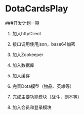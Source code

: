 # DotaCardsPlay
###开发计划一期

1. 加入httpClient

2. 接口调用使用json，base64加密

3. 加入Zookeeper

4. 加入数据库

5. 加入缓存

6. 完善Dota模型（物品、英雄等）

7. 完成主要功能模块（战斗，副本等）

8. 加入会员和登录模块
